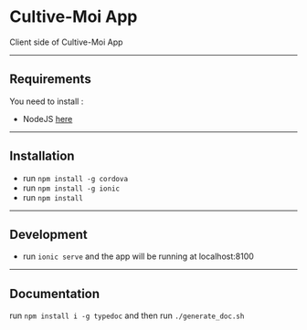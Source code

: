 # Cultive-Moi App

Client side of Cultive-Moi App

___

## Requirements

You need to install : 

- NodeJS [here](https://nodejs.org)

___

## Installation

- run `npm install -g cordova`
- run `npm install -g ionic`
- run `npm install`

___

## Development

- run `ionic serve` and the app will be running at localhost:8100

___

## Documentation

run `npm install i -g typedoc` and then run `./generate_doc.sh`